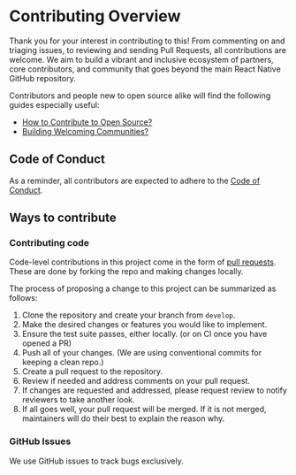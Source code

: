 # Contributing Overview

Thank you for your interest in contributing to this!
From commenting on and triaging issues, to reviewing and sending Pull Requests,
all contributions are welcome. We aim to build a vibrant and inclusive ecosystem of partners,
core contributors, and community that goes beyond the main React Native GitHub repository.

Contributors and people new to open source alike will find the following guides especially useful:

- [How to Contribute to Open Source?](https://opensource.guide/how-to-contribute/)
- [Building Welcoming Communities?](https://opensource.guide/building-community/)

## Code of Conduct

As a reminder, all contributors are expected to adhere to the [Code of Conduct](./CODE_OF_CONDUCT.md).

## Ways to contribute

### Contributing code

Code-level contributions in this project come in the form of [pull requests](https://github.com/RypiDev/rypibot/pulls). These are done by forking the repo and making changes locally.

The process of proposing a change to this project can be summarized as follows:

1. Clone the repository and create your branch from `develop`.
2. Make the desired changes or features you would like to implement.
3. Ensure the test suite passes, either locally. (or on CI once you have opened a PR)
4. Push all of your changes. (We are using conventional commits for keeping a clean repo.)
5. Create a pull request to the repository.
6. Review if needed and address comments on your pull request.
7. If changes are requested and addressed, please request review to notify reviewers to take another look.
8. If all goes well, your pull request will be merged. If it is not merged, maintainers will do their best to explain the reason why.

### GitHub Issues

We use GitHub issues to track bugs exclusively.
